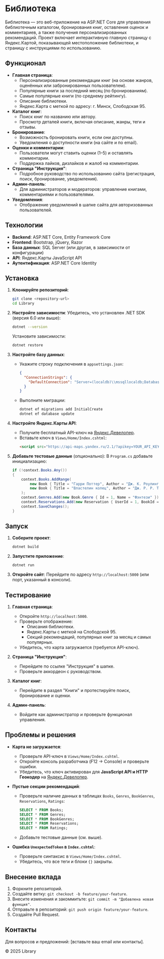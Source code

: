 # Библиотека

Библиотека — это веб-приложение на ASP.NET Core для управления библиотечным каталогом, бронирования книг, оставления оценок и комментариев, а также получения персонализированных рекомендаций. Проект включает интерактивную главную страницу с Яндекс.Картой, показывающей местоположение библиотеки, и страницу с инструкциями по использованию.

## Функционал

- **Главная страница**:
  - Персонализированные рекомендации книг (на основе жанров, оценённых или забронированных пользователем).
  - Популярные книги за последний месяц (по бронированиям).
  - Самые популярные книги (по среднему рейтингу).
  - Описание библиотеки.
  - Яндекс.Карта с меткой по адресу: г. Минск, Слободская 95.
- **Каталог книг**:
  - Поиск книг по названию или автору.
  - Просмотр деталей книги, включая описание, жанры, теги и отзывы.
- **Бронирование**:
  - Возможность бронировать книги, если они доступны.
  - Уведомления о доступности книги (на сайте и по email).
- **Оценки и комментарии**:
  - Пользователи могут ставить оценки (1–5) и оставлять комментарии.
  - Поддержка лайков, дизлайков и жалоб на комментарии.
- **Страница "Инструкция"**:
  - Подробное руководство по использованию сайта (регистрация, поиск, бронирование, уведомления).
- **Админ-панель**:
  - Для администраторов и модераторов: управление книгами, комментариями и пользователями.
- **Уведомления**:
  - Отображение уведомлений в шапке сайта для авторизованных пользователей.

## Технологии

- **Backend**: ASP.NET Core, Entity Framework Core
- **Frontend**: Bootstrap, jQuery, Razor
- **База данных**: SQL Server (или другая, в зависимости от конфигурации)
- **API**: Яндекс.Карты JavaScript API
- **Аутентификация**: ASP.NET Core Identity

## Установка

1. **Клонируйте репозиторий**:
   ```bash
   git clone <repository-url>
   cd Library
   ```

2. **Настройте зависимости**:
   Убедитесь, что установлен .NET SDK (версия 6.0 или выше):
   ```bash
   dotnet --version
   ```
   Установите зависимости:
   ```bash
   dotnet restore
   ```

3. **Настройте базу данных**:
   - Укажите строку подключения в `appsettings.json`:
     ```json
     {
       "ConnectionStrings": {
         "DefaultConnection": "Server=(localdb)\\mssqllocaldb;Database=LibraryDb;Trusted_Connection=True;"
       }
     }
     ```
   - Выполните миграции:
     ```bash
     dotnet ef migrations add InitialCreate
     dotnet ef database update
     ```

4. **Настройте Яндекс.Карты API**:
   - Получите бесплатный API-ключ на [Яндекс.Девелопер](https://developer.tech.yandex.com/services/).
   - Вставьте ключ в `Views/Home/Index.cshtml`:
     ```html
     <script src="https://api-maps.yandex.ru/2.1/?apikey=YOUR_API_KEY&lang=ru_RU"></script>
     ```

5. **Добавьте тестовые данные** (опционально):
   В `Program.cs` добавьте инициализацию:
   ```csharp
   if (!context.Books.Any())
   {
       context.Books.AddRange(
           new Book { Title = "Гарри Поттер", Author = "Дж. К. Роулинг", TotalCopies = 5, AvailableCopies = 2, CoverImageUrl = "https://via.placeholder.com/200", AverageRating = 5.0, Ratings = new List<Rating> { new Rating { Value = 5, UserId = 1 } }, BookGenres = new List<Book.BookGenre> { new Book.BookGenre { GenreId = 1 } } },
           new Book { Title = "Властелин колец", Author = "Дж. Р. Р. Толкин", TotalCopies = 3, AvailableCopies = 1, CoverImageUrl = "https://via.placeholder.com/200", AverageRating = 4.0, Ratings = new List<Rating> { new Rating { Value = 4, UserId = 1 } }, BookGenres = new List<Book.BookGenre> { new Book.BookGenre { GenreId = 1 } } }
       );
       context.Genres.Add(new Book.Genre { Id = 1, Name = "Фэнтези" });
       context.Reservations.Add(new Reservation { UserId = 1, BookId = 1, StartDate = DateTime.UtcNow, EndDate = DateTime.UtcNow.AddDays(7), Status = "Active" });
       context.SaveChanges();
   }
   ```

## Запуск

1. **Соберите проект**:
   ```bash
   dotnet build
   ```

2. **Запустите приложение**:
   ```bash
   dotnet run
   ```

3. **Откройте сайт**:
   Перейдите по адресу `http://localhost:5000` (или порт, указанный в консоли).

## Тестирование

1. **Главная страница**:
   - Откройте `http://localhost:5000`.
   - Проверьте отображение:
     - Описания библиотеки.
     - Яндекс.Карты с меткой на Слободской 95.
     - Секций рекомендаций, популярных книг за месяц и самых популярных.
   - Убедитесь, что карта загружается (требуется API-ключ).

2. **Страница "Инструкция"**:
   - Перейдите по ссылке "Инструкция" в шапке.
   - Проверьте аккордеон с руководством.

3. **Каталог книг**:
   - Перейдите в раздел "Книги" и протестируйте поиск, бронирование и оценки.

4. **Админ-панель**:
   - Войдите как администратор и проверьте функционал управления.

## Проблемы и решения

- **Карта не загружается**:
  - Проверьте API-ключ в `Views/Home/Index.cshtml`.
  - Откройте консоль разработчика (F12 → Console) и проверьте ошибки.
  - Убедитесь, что ключ активирован для **JavaScript API и HTTP Геокодер** на [Яндекс.Девелопер](https://developer.tech.yandex.com/services/).

- **Пустые секции рекомендаций**:
  - Проверьте наличие данных в таблицах `Books`, `Genres`, `BookGenres`, `Reservations`, `Ratings`:
    ```sql
    SELECT * FROM Books;
    SELECT * FROM Genres;
    SELECT * FROM BookGenres;
    SELECT * FROM Reservations;
    SELECT * FROM Ratings;
    ```
  - Добавьте тестовые данные (см. выше).

- **Ошибка `UnexpectedToken` в `Index.cshtml`**:
  - Проверьте синтаксис в `Views/Home/Index.cshtml`.
  - Убедитесь, что все теги и блоки `{}` закрыты.

## Внесение вклада

1. Форкните репозиторий.
2. Создайте ветку: `git checkout -b feature/your-feature`.
3. Внесите изменения и закоммитьте: `git commit -m "Добавлена новая функция"`.
4. Отправьте в репозиторий: `git push origin feature/your-feature`.
5. Создайте Pull Request.

## Контакты

Для вопросов и предложений: [вставьте ваш email или контакты].

© 2025 Library